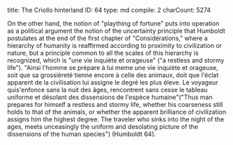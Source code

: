 title:          The Criollo hinterland
ID:             64
type:           md
compile:        2
charCount:      5274


 <!-- 
 Ideas sueltas para esta sección:
 
 - Las "estepas y desiertos" no son una categoría geográfica
 	- Identificar constantes y variables en la caracterización
 	- Con Derrida: son un geotropo de la "mitología blanca", 
 	- Con Mary Louise Pratt: es parte de lo que anima los "ojos imperiales"
 	- Recurrir a "la tierra se allana"
 	- ¿Eduardo Blanco?

 	
 - Justamente, parte de lo que apunta Walls sobre las diferencias entre Asia y 		América deja ver cómo la serie de humboldt homologa espacios planos de muy 	distinta geología e historia:
 	- Walls: The point for you would be to differentiate the kind of agencies 			involved: in Asia, human/horse partnerships allowed a very different historical 	unfolding across the Asian steppes than in the Llanos, where no such 			partnerships were possible, and indeed, historically, the llanos did not invite 		nor 	accept Indigenous settlement because of the complex ecological 			relationships between all the many South American agencies--rain, drought, 		plant cover, soil, climate, proximity of fertile landscapes, absence of ungulates 		and horses . . . which would have made settlement possible! 

- La noción de los llanos venezolanos como "frontera" espeja lo que dice de las estepas de Mongolia y Tartaria:
	- Febres: He states that the steppes of Mongolia and Tartary have been a geographical barrier between the "people who are still rude" ("des peuples encore grossiers") and the "the race of anciently civilized men" ("la race d'hommes anciennement civilisés") of Hindustan and Tibet.
 	-  . . The difference, then, of most relevance here would be that in Asia, 			human/animal relationships allow the steppes, the barrier, to become a 			corridor (something that cannot happen without HORSES!); but in Venezuela, 		no horses (no cattle either): so no transportation, no corridors, no species to 		graze on the llanos . . . not until Europe brought horses and cattle (invasive 		species! Not to mention the cowboy culture that came with them . . . .)
 
- En la lectura de Asia hay un (o podría haber, toca doble chequear) etapismo, que va de la gente "todavía grosera" al norte de Tartaria a las antiguas civilizaciones, pasando por el punto intermedio de la vida pastoril. En América Humboldt trata de estabilizar también ese scafolding, asumiendo que es un "desierto". Porque, como señala Walls, hay apego a una historización de acuerdo a los medios de producción y explotación de la naturaleza. Y en esta competencia, los indígenas quedaban atrasados pues no habían domesticado animales domésticos y no conocían el caballo.
	- Humboldt: "[T]he Llanos are suitable for raising livestock; but the care of 		milk-giving animals was nearly unknown to the original inhabitants of the 		New Continent. Hardly any of the American tribes knew to make use of the 		advantages that Nature had also afforded them in this regard."
	- Walls: Note, though, an important difgit aference he’s pointing to: In Asia, 		these are pastoral peoples. But the Indigenous peoples of the Americas 			precisely lacked a pastoral culture, since the fauna of the Americas did not 		include species suitable for pastoral domestication! (“skipping the stage of a 		herding life,” p. 35.) 
	- Walls: This defied contemporary understandings of human development, 		which was said to require a herding, or pastoral, stage: that is, “stadial” or 		state-to-state evolution of civilization. . . . which was erected to create a barrier 	between savage and civil: Indians were savage and couldn't be or have ever 		been civilized, because they didn't have a pastoral stage, necessary in order to 	progress to the third stage .
- Febres: el sujeto del que está hablando Humboldt aquí --el llanero-- no es 		indígena ni negro sino criptógamo, y tiene sus rasgos pastorales, pero tiene 		otros rasgos que no lo son, y que están habitando ya de alguna forma una 		zona nuclear de la formación de la modernidad --una especie de piratería de 		tierra, una economía del contrabando y la ilegalidad. Es lo que José Luis Romero llama el "hinterland" criollo. Habría que ir a "viaje" a doble chequear pero pareciera que es así.
 -->
 
On the other hand, the notion of "plaything of fortune" puts into operation as a political argument the notion of the uncertainty principle that Humboldt postulates at the end of the first chapter of "Considérations," where a hierarchy of humanity is reaffirmed according to proximity to civilization or nature, but a principle common to all the scales of this hierarchy is recognized, which is "une vie inquiète et orageuse" ("a restless and stormy life"). "Ainsi l'homme se prépare à lui meme une vie inquiète et orageuse, soit que sa grossièreté tienne encore à celle des animaux, doit que l'éclat apparent de la civilisation lui assigne le degré les plus éleve. Le voyageur quis'enfonce sans la nuit des âges, rencontrent sans cesse le tableau uniforme et désolant des dissensions de l'espèce humaine"("Thus man prepares for himself a restless and stormy life, whether his coarseness still holds to that of the animals, or whether the apparent brilliance of civilization assigns him the highest degree. The traveler who sinks into the night of the ages, meets unceasingly the uniform and desolating picture of the dissensions of the human species") <!-- comentar la cita y explicar por qué importa-->(Humboldt 64).


